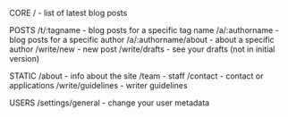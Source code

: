 CORE
/ - list of latest blog posts

POSTS
/t/:tagname - blog posts for a specific tag name
/a/:authorname - blog posts for a specific author
/a/:authorname/about - about a specific author
/write/new - new post
/write/drafts - see your drafts (not in initial version)

STATIC
/about - info about the site
/team - staff
/contact - contact or applications
/write/guidelines - writer guidelines

USERS
/settings/general - change your user metadata
